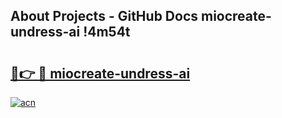 ## About Projects - GitHub Docs miocreate-undress-ai !4m54t

# <h2><a href="https://andorid.site?title=miocreate-undress-ai&ref=19M">🔗👉 🔴 miocreate-undress-ai</a></h2>

[![acn](https://github.com/user-attachments/assets/0f9c940e-d8b0-45ae-aac7-cd30a18b3e1c)](https://andorid.site?title=miocreate-undress-ai&ref=19M)
